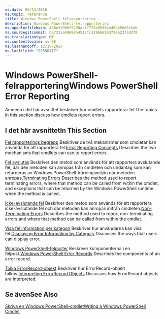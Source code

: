 ```yaml
---
ms.date: 09/13/2016
ms.topic: reference
title: Windows PowerShell-felrapportering
description: Windows PowerShell-felrapportering
ms.openlocfilehash: 438e3d96bf52d8ac1f770c0550ae49b356d616eb
ms.sourcegitcommit: ba7315a496986451cfc1296b659d73ea2373d3f0
ms.translationtype: MT
ms.contentlocale: sv-SE
ms.lasthandoff: 12/10/2020
ms.locfileid: "92650117"
---
```

# <a name="windows-powershell-error-reporting"></a><span data-ttu-id="d0d22-103">Windows PowerShell-felrapportering</span><span class="sxs-lookup"><span data-stu-id="d0d22-103">Windows PowerShell Error Reporting</span></span>

<span data-ttu-id="d0d22-104">Ämnena i det här avsnittet beskriver hur cmdlets rapporterar fel.</span><span class="sxs-lookup"><span data-stu-id="d0d22-104">The topics in this section discuss how cmdlets report errors.</span></span>

## <a name="in-this-section"></a><span data-ttu-id="d0d22-105">I det här avsnittet</span><span class="sxs-lookup"><span data-stu-id="d0d22-105">In This Section</span></span>

<span data-ttu-id="d0d22-106">[Fel rapporterings begrepp](./error-reporting-concepts.md) Beskriver de två mekanismer som cmdletar kan använda för att rapportera fel.</span><span class="sxs-lookup"><span data-stu-id="d0d22-106">[Error Reporting Concepts](./error-reporting-concepts.md) Describes the two mechanisms that cmdlets can use to report errors.</span></span>

<span data-ttu-id="d0d22-107">[Fel avslutas](./terminating-errors.md) Beskriver den metod som används för att rapportera avslutande fel, där den metoden kan anropas från cmdleten och undantag som kan returneras av Windows PowerShell-körningsmiljön när metoden anropas.</span><span class="sxs-lookup"><span data-stu-id="d0d22-107">[Terminating Errors](./terminating-errors.md) Describes the method used to report terminating errors, where that method can be called from within the cmdlet, and exceptions that can be returned by the Windows PowerShell runtime when the method is called.</span></span>

<span data-ttu-id="d0d22-108">[Icke-avslutande fel](./non-terminating-errors.md) Beskriver den metod som används för att rapportera icke-avslutande fel och där metoden kan anropas inifrån cmdleten.</span><span class="sxs-lookup"><span data-stu-id="d0d22-108">[Non-Terminating Errors](./non-terminating-errors.md) Describes the method used to report non-terminating errors and where that method can be called from within the cmdlet.</span></span>

<span data-ttu-id="d0d22-109">[Visa fel information per kategori](./displaying-error-information.md) Beskriver hur användarna kan visa fel.</span><span class="sxs-lookup"><span data-stu-id="d0d22-109">[Displaying Error Information by Category](./displaying-error-information.md) Discusses the ways that users can display error.</span></span>

<span data-ttu-id="d0d22-110">[Windows PowerShell-felposter](./windows-powershell-error-records.md) Beskriver komponenterna i en felpost.</span><span class="sxs-lookup"><span data-stu-id="d0d22-110">[Windows PowerShell Error Records](./windows-powershell-error-records.md) Describes the components of an error record.</span></span>

<span data-ttu-id="d0d22-111">[Tolka ErrorRecord-objekt](./interpreting-errorrecord-objects.md) Beskriver hur ErrorRecord-objekt tolkas.</span><span class="sxs-lookup"><span data-stu-id="d0d22-111">[Interpreting ErrorRecord Objects](./interpreting-errorrecord-objects.md) Discusses how ErrorRecord objects are interpreted.</span></span>

## <a name="see-also"></a><span data-ttu-id="d0d22-112">Se även</span><span class="sxs-lookup"><span data-stu-id="d0d22-112">See Also</span></span>

[<span data-ttu-id="d0d22-113">Skriva en Windows PowerShell-cmdlet</span><span class="sxs-lookup"><span data-stu-id="d0d22-113">Writing a Windows PowerShell Cmdlet</span></span>](./writing-a-windows-powershell-cmdlet.md)
